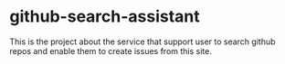 # github-search-assistant
This is the project about the service that support user to search github repos and enable them to create issues from this site.

